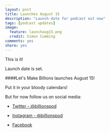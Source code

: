 ```yaml
---
layout: post
title: Launches August 15
description: "Launch date for podcast out now"
tags: [podcast updates]
image:
  feature: launchaug15.png
  credit: Simon Cumming
comments: yes
share: yes
---
```


This is it!

Launch date is set.

####Let's Make Billions launches August 15!

Put it in your bloody calendars!

But for now follow us on social media:

+ [Twitter - @billionspod](http://twitter.com/billionspod)
- [Instagram - @billionspod](http://instagram.com/billionspod)
* [Facebook](https://www.facebook.com/Lets-Make-Billions-1407636002876693/)